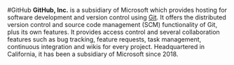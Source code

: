 #GitHub
**GitHub, Inc.** is a subsidiary of Microsoft which provides hosting for software development and version control using [Git](/wiki/git). It offers the distributed version control and source code management (SCM) functionality of Git, plus its own features. It provides access control and several collaboration features such as bug tracking, feature requests, task management, continuous integration and wikis for every project. Headquartered in California, it has been a subsidiary of Microsoft since 2018.